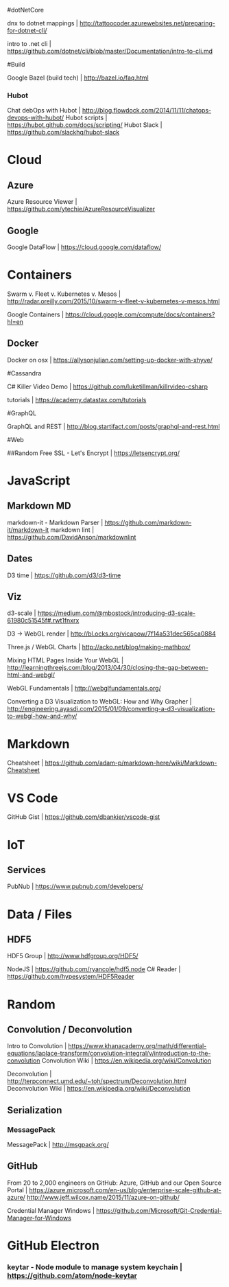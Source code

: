 #dotNetCore

dnx to dotnet mappings | http://tattoocoder.azurewebsites.net/preparing-for-dotnet-cli/

intro to .net cli | https://github.com/dotnet/cli/blob/master/Documentation/intro-to-cli.md


#Build

Google Bazel (build tech) | http://bazel.io/faq.html

### Hubot
Chat debOps with Hubot | http://blog.flowdock.com/2014/11/11/chatops-devops-with-hubot/
Hubot scripts | https://hubot.github.com/docs/scripting/
Hubot Slack | https://github.com/slackhq/hubot-slack



# Cloud
## Azure

Azure Resource Viewer | https://github.com/ytechie/AzureResourceVisualizer

## Google

Google DataFlow | https://cloud.google.com/dataflow/

# Containers

Swarm v. Fleet v. Kubernetes v. Mesos | http://radar.oreilly.com/2015/10/swarm-v-fleet-v-kubernetes-v-mesos.html

Google Containers | https://cloud.google.com/compute/docs/containers?hl=en

## Docker
Docker on osx | https://allysonjulian.com/setting-up-docker-with-xhyve/


#Cassandra

C# Killer Video Demo | https://github.com/luketillman/killrvideo-csharp

tutorials | https://academy.datastax.com/tutorials

#GraphQL

GraphQL and REST | http://blog.startifact.com/posts/graphql-and-rest.html

#Web

##Random
Free SSL - Let's Encrypt | https://letsencrypt.org/

# JavaScript

## Markdown MD
markdown-it - Markdown Parser | https://github.com/markdown-it/markdown-it
markdown lint | https://github.com/DavidAnson/markdownlint

## Dates
 D3 time | https://github.com/d3/d3-time


## Viz

d3-scale | https://medium.com/@mbostock/introducing-d3-scale-61980c51545f#.rwt1fnxrx


D3 -> WebGL render | http://bl.ocks.org/vicapow/7f14a531dec565ca0884

Three.js / WebGL Charts | http://acko.net/blog/making-mathbox/

Mixing HTML Pages Inside Your WebGL | http://learningthreejs.com/blog/2013/04/30/closing-the-gap-between-html-and-webgl/

WebGL Fundamentals | http://webglfundamentals.org/

Converting a D3 Visualization to WebGL: How and Why Grapher | http://engineering.ayasdi.com/2015/01/09/converting-a-d3-visualization-to-webgl-how-and-why/

# Markdown
Cheatsheet | https://github.com/adam-p/markdown-here/wiki/Markdown-Cheatsheet


# VS Code

GitHub Gist | https://github.com/dbankier/vscode-gist


# IoT

## Services
PubNub | https://www.pubnub.com/developers/


# Data / Files

## HDF5
HDF5 Group | http://www.hdfgroup.org/HDF5/

NodeJS | https://github.com/ryancole/hdf5.node
C# Reader | https://github.com/hypesystem/HDF5Reader

# Random

## Convolution / Deconvolution
Intro to Convolution | https://www.khanacademy.org/math/differential-equations/laplace-transform/convolution-integral/v/introduction-to-the-convolution
Convolution Wiki | https://en.wikipedia.org/wiki/Convolution

Deconvolution | http://terpconnect.umd.edu/~toh/spectrum/Deconvolution.html
Deconvolution Wiki | https://en.wikipedia.org/wiki/Deconvolution

## Serialization

### MessagePack
MessagePack | http://msgpack.org/ 

## GitHub

From 20 to 2,000 engineers on GitHub: Azure, GitHub and our Open Source Portal
| https://azure.microsoft.com/en-us/blog/enterprise-scale-github-at-azure/
http://www.jeff.wilcox.name/2015/11/azure-on-github/

Credential Manager Windows | https://github.com/Microsoft/Git-Credential-Manager-for-Windows


# GitHub Electron

### keytar - Node module to manage system keychain | https://github.com/atom/node-keytar